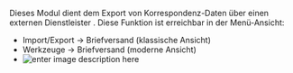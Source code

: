 Dieses Modul dient dem Export von Korrespondenz-Daten über einen externen Dienstleister . Diese Funktion ist erreichbar in der Menü-Ansicht: 

 - Import/Export → Briefversand (klassische Ansicht)
 - Werkzeuge → Briefversand (moderne Ansicht)
 - ![enter image description here](https://github.com/xpecto/docs/tree/gh-pages/img/E-Brief/E-Brief_Menue_Modern.png)

